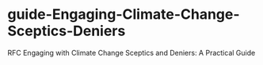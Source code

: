 # guide-Engaging-Climate-Change-Sceptics-Deniers
RFC Engaging with Climate Change Sceptics and Deniers: A Practical Guide
